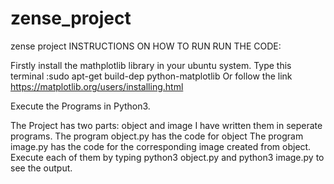 # zense_project
zense project
INSTRUCTIONS ON HOW TO RUN RUN THE CODE:

Firstly install the mathplotlib library in your ubuntu system.
Type this terminal :sudo apt-get build-dep python-matplotlib
Or follow the link https://matplotlib.org/users/installing.html

Execute the Programs in Python3.

The Project has two parts: object and image
I have written them in seperate programs.
The program object.py has the code for object
The program image.py has the code for the corresponding image created from object. 
Execute each of them by typing python3 object.py and python3 image.py to see the output.
